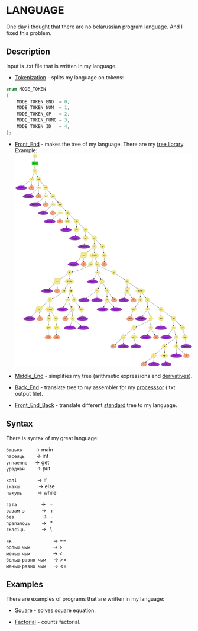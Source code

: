 # LANGUAGE 

One day i thought that there are no belarussian program language. And I fixed this problem.  

## Description

Input is .txt file that is written in my language. 

* [Tokenization](https://github.com/shugaley/1_semestr/blob/master/language/lang_tokenization.cpp) - splits my language on tokens:
```cpp
enum MODE_TOKEN
{
    MODE_TOKEN_END  = 0,
    MODE_TOKEN_NUM  = 1,
    MODE_TOKEN_OP   = 2,
    MODE_TOKEN_PUNC = 3,
    MODE_TOKEN_ID   = 4,
};
```

* [Front_End](https://github.com/shugaley/1_semestr/blob/master/language/lang_tokenization.cpp) - makes the tree of my language. There are my [tree library](https://github.com/shugaley/1_semestr/tree/master/akinator/tree "My own tree library"). Example: 
![](https://github.com/shugaley/1_semestr/blob/master/language/treefisrt.jpg)

* [Middle_End](https://github.com/shugaley/1_semestr/blob/master/language/lang_middle_end.cpp) - simplifies my tree (arithmetic expressions and [derivatives](https://github.com/shugaley/1_semestr/tree/master/differentiator "My own derivation calculator")).

* [Back_End](https://github.com/shugaley/1_semestr/blob/master/language/lang_back_end.cpp) - translate tree to my assembler for my [processsor](https://github.com/shugaley/1_semestr/tree/master/Processor "My own virtual processor") (.txt output file).

* [Front_End_Back](https://github.com/shugaley/1_semestr/blob/master/language/lang_tokenization.cpp) - translate different  [standard](https://docs.google.com/document/d/1i-M6D6Sjlg4CRe6YHWInJ3B3d87_znxn3XpRUEa2Gos/edit "The tree standard of our group") tree to my language.

## Syntax

There is syntax of my great language:

`бацька`⠀⠀⠀ -> main  
`пасеяць`⠀⠀⠀-> int  
`угнаенне`⠀⠀-> get  
`ураджай`⠀⠀⠀-> put  
  
`калi`⠀⠀⠀⠀⠀ -> if  
`iнакш`⠀⠀⠀⠀⠀-> else  
`пакуль`⠀⠀⠀⠀-> while

`гэта`⠀⠀⠀⠀⠀⠀ ->⠀=  
`разам з`⠀⠀⠀⠀  ->⠀+  
`без`⠀⠀⠀⠀⠀⠀ ⠀->⠀-  
`прапалоць`⠀⠀⠀->⠀*  
`скасiць`⠀⠀⠀ ⠀->⠀\  
  
`як`⠀⠀⠀⠀⠀⠀⠀⠀⠀⠀⠀-> ==  
`больш чым`⠀⠀⠀⠀⠀⠀-> >  
`меньш чым`⠀⠀⠀⠀⠀⠀-> <  
`больш-равно чым`⠀⠀-> >=  
`меньш-равно чым`⠀⠀-> <=  

## Examples

There are examples of programs that are written in my language:

* [Square](https://github.com/shugaley/1_semestr/blob/master/language/input-output/lang_input_square) - solves square equation.


* [Factorial](https://github.com/shugaley/1_semestr/blob/master/language/input-output/lang_input_fact) - counts factorial.
